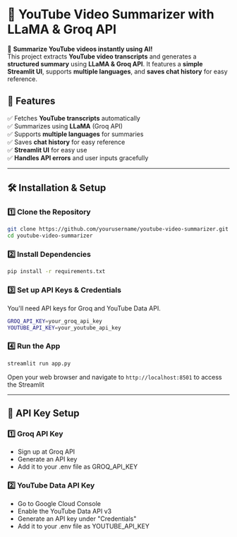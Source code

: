 # 🎥 YouTube Video Summarizer with LLaMA & Groq API

🚀 **Summarize YouTube videos instantly using AI!**  
This project extracts **YouTube video transcripts** and generates a **structured summary** using **LLaMA & Groq API**. It features a **simple Streamlit UI**, supports **multiple languages**, and **saves chat history** for easy reference.

## 📌 Features
✅ Fetches **YouTube transcripts** automatically  
✅ Summarizes using **LLaMA** (Groq API)  
✅ Supports **multiple languages** for summaries  
✅ Saves **chat history** for easy reference  
✅ **Streamlit UI** for easy use  
✅ **Handles API errors** and user inputs gracefully  

---

## 🛠 Installation & Setup

### **1️⃣ Clone the Repository**
```bash
git clone https://github.com/yourusername/youtube-video-summarizer.git
cd youtube-video-summarizer
```

### **2️⃣ Install Dependencies**
```bash
pip install -r requirements.txt
```
### **3️⃣ Set up API Keys & Credentials**
You'll need API keys for Groq and YouTube Data API.
```bash
GROQ_API_KEY=your_groq_api_key
YOUTUBE_API_KEY=your_youtube_api_key
```
### **4️⃣ Run the App**
```bash
streamlit run app.py
```
Open your web browser and navigate to `http://localhost:8501` to access the Streamlit


---
## 🔑 API Key Setup

### 1️⃣ Groq API Key
- Sign up at Groq API
- Generate an API key
- Add it to your .env file as GROQ_API_KEY

### 2️⃣ YouTube Data API Key
- Go to Google Cloud Console
- Enable the YouTube Data API v3
- Generate an API key under "Credentials"
- Add it to your .env file as YOUTUBE_API_KEY

